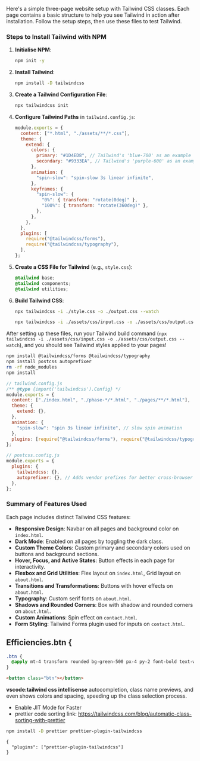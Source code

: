 Here's a simple three-page website setup with Tailwind CSS classes. Each page contains a basic structure to help you see Tailwind in action after installation. Follow the setup steps, then use these files to test Tailwind.

### Steps to Install Tailwind with NPM

1. **Initialise NPM**:

   ```bash
   npm init -y
   ```

2. **Install Tailwind**:

   ```bash
   npm install -D tailwindcss
   ```

3. **Create a Tailwind Configuration File**:

   ```bash
   npx tailwindcss init
   ```

4. **Configure Tailwind Paths** in `tailwind.config.js`:

   ```js
   module.exports = {
     content: ["*.html", "./assets/**/*.css"],
     theme: {
       extend: {
         colors: {
           primary: "#1D4ED8", // Tailwind's 'blue-700' as an example
           secondary: "#9333EA", // Tailwind's 'purple-600' as an example
         },
         animation: {
           "spin-slow": "spin-slow 3s linear infinite",
         },
         keyframes: {
           "spin-slow": {
             "0%": { transform: "rotate(0deg)" },
             "100%": { transform: "rotate(360deg)" },
           },
         },
       },
     },
     plugins: [
       require("@tailwindcss/forms"),
       require("@tailwindcss/typography"),
     ],
   };
   ```

5. **Create a CSS File for Tailwind** (e.g., `style.css`):

   ```css
   @tailwind base;
   @tailwind components;
   @tailwind utilities;
   ```

6. **Build Tailwind CSS**:

   ```bash
   npx tailwindcss -i ./style.css -o ./output.css --watch

   npx tailwindcss -i ./assets/css/input.css -o ./assets/css/output.css --watch
   ```

After setting up these files, run your Tailwind build command (`npx tailwindcss -i ./assets/css/input.css -o ./assets/css/output.css --watch`), and you should see Tailwind styles applied to your pages!

```bash
npm install @tailwindcss/forms @tailwindcss/typography
npm install postcss autoprefixer
rm -rf node_modules
npm install

```

```js
// tailwind.config.js
/** @type {import('tailwindcss').Config} */
module.exports = {
  content: ["./index.html", "./phase-*/*.html", "./pages/**/*.html"],
  theme: {
    extend: {},
  },
  animation: {
    "spin-slow": "spin 3s linear infinite", // slow spin animation
  },
  plugins: [require("@tailwindcss/forms"), require("@tailwindcss/typography")],
};

// postcss.config.js
module.exports = {
  plugins: {
    tailwindcss: {},
    autoprefixer: {}, // Adds vendor prefixes for better cross-browser compatibility
  },
};
```

### Summary of Features Used

Each page includes distinct Tailwind CSS features:

- **Responsive Design**: Navbar on all pages and background color on `index.html`.
- **Dark Mode**: Enabled on all pages by toggling the dark class.
- **Custom Theme Colors**: Custom primary and secondary colors used on buttons and background sections.
- **Hover, Focus, and Active States**: Button effects in each page for interactivity.
- **Flexbox and Grid Utilities**: Flex layout on `index.html`, Grid layout on `about.html`.
- **Transitions and Transformations**: Buttons with hover effects on `about.html`.
- **Typography**: Custom serif fonts on `about.html`.
- **Shadows and Rounded Corners**: Box with shadow and rounded corners on `about.html`.
- **Custom Animations**: Spin effect on `contact.html`.
- **Form Styling**: Tailwind Forms plugin used for inputs on `contact.html`.

## Efficiencies.btn {

```css
.btn {
  @apply mt-4 transform rounded bg-green-500 px-4 py-2 font-bold text-white transition duration-500 ease-in-out hover:-translate-y-1 hover:scale-110;
}
```

```html
<button class="btn"></button>
```

**vscode:tailwind css intellisense**
autocompletion, class name previews, and even shows colors and spacing, speeding up the class selection process.

- Enable JIT Mode for Faster
- prettier code sorting
  link: https://tailwindcss.com/blog/automatic-class-sorting-with-prettier

```bash
npm install -D prettier prettier-plugin-tailwindcss
```

```.prettierrc
{
  "plugins": ["prettier-plugin-tailwindcss"]
}
```
